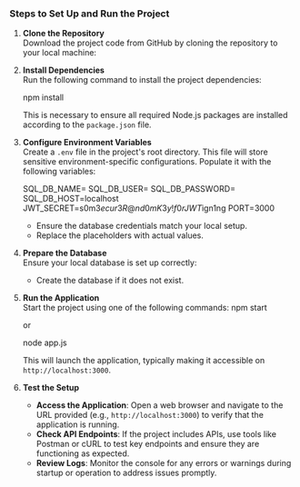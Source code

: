 ### Steps to Set Up and Run the Project

1. **Clone the Repository**  
   Download the project code from GitHub by cloning the repository to your local machine:

2. **Install Dependencies**  
   Run the following command to install the project dependencies:

   npm install

   This is necessary to ensure all required Node.js packages are installed according to the `package.json` file.

3. **Configure Environment Variables**  
   Create a `.env` file in the project's root directory. This file will store sensitive environment-specific configurations. Populate it with the following variables:

   SQL_DB_NAME=<your-database-name>
   SQL_DB_USER=<your-database-username>
   SQL_DB_PASSWORD=<your-database-password>
   SQL_DB_HOST=localhost
   JWT_SECRET=s0m3$ecur3R@nd0mK3y!f0rJWT$ign1ng
   PORT=3000

   - Ensure the database credentials match your local setup.
   - Replace the placeholders with actual values.

4. **Prepare the Database**  
   Ensure your local database is set up correctly:
   - Create the database if it does not exist.

5. **Run the Application**  
   Start the project using one of the following commands:
   npm start

   or

   node app.js

   This will launch the application, typically making it accessible on `http://localhost:3000`.

6. **Test the Setup**  
   - **Access the Application**: Open a web browser and navigate to the URL provided (e.g., `http://localhost:3000`) to verify that the application is running.
   - **Check API Endpoints**: If the project includes APIs, use tools like Postman or cURL to test key endpoints and ensure they are functioning as expected.
   - **Review Logs**: Monitor the console for any errors or warnings during startup or operation to address issues promptly.
